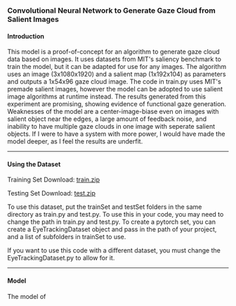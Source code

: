 ### **Convolutional Neural Network to Generate Gaze Cloud from Salient Images**

#### Introduction
This model is a proof-of-concept for an algorithm to generate gaze cloud data based on images. It uses datasets from MIT's saliency benchmark to train the model, but
it can be adapted for use for any images. The algorithm uses an image (3x1080x1920) and a salient map (1x192x104) as parameters and outputs a 1x54x96 gaze cloud image.
The code in train.py uses MIT's premade salient images, however the model can be adopted to use salient image algorithms at runtime instead. The results generated from
this experiment are promising, showing evidence of functional gaze generation. Weaknesses of the model are a center-image-biase even on images with salient object near the
edges, a large amount of feedback noise, and inability to have multiple gaze clouds in one image with seperate salient objects. If I were to have a system with more power, I would have made the model deeper, as I feel the results are underfit.

------------------------------------------------------------------

#### Using the Dataset
Training Set Download: [train.zip](http://saliency.mit.edu/trainSet.zip)

Testing Set Download: [test.zip](http://saliency.mit.edu/testSet.zip)

To use this dataset, put the trainSet and testSet folders in the same directory as train.py and test.py. To use this in your code, you may need to change
the path in train.py and test.py. To create a pytorch set, you can create a EyeTrackingDataset object and pass in the path of your project, and a list of subfolders in
trainSet to use.

If you want to use this code with a different dataset, you must change the EyeTrackingDataset.py to allow for it.

------------------------------------------------------------------

#### Model
The model of 
